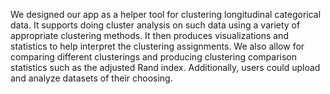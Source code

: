 We designed our app as a helper tool for clustering longitudinal categorical data. It supports doing cluster analysis on such data using a variety of appropriate clustering methods. It then produces visualizations and statistics to help interpret the clustering assignments. We also allow for comparing different clusterings and producing clustering comparison statistics such as the adjusted Rand index. Additionally, users could upload and analyze datasets of their choosing.